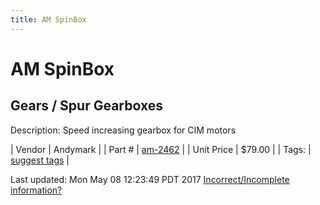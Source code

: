 ```yaml
---
title: AM SpinBox
---
```


# AM SpinBox
## Gears / Spur Gearboxes
Description: 	Speed increasing gearbox for CIM motors 

| Vendor | Andymark | 
| Part # | [am-2462](http://www.andymark.com/product-p/am-2462.htm) | 
| Unit Price | $79.00 | 
| Tags: | [suggest tags](https://docs.google.com/forms/d/e/1FAIpQLSeWyY8v3RgOty-MyWmh9U0iivNYN_molChYyS-0U-o-kOAv_g/viewform) | 

Last updated: Mon May 08 12:23:49 PDT 2017
 [Incorrect/Incomplete information?](https://docs.google.com/forms/d/e/1FAIpQLSeWyY8v3RgOty-MyWmh9U0iivNYN_molChYyS-0U-o-kOAv_g/viewform)